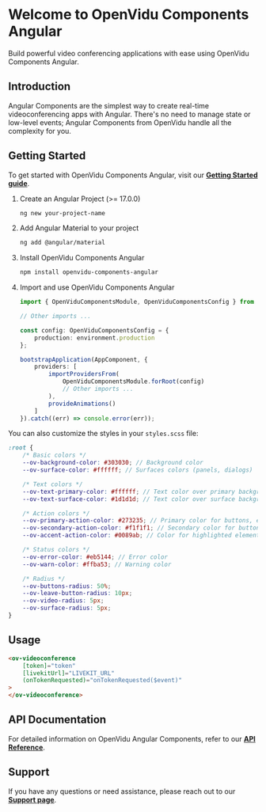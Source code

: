# Welcome to OpenVidu Components Angular

Build powerful video conferencing applications with ease using OpenVidu Components Angular.

## Introduction

Angular Components are the simplest way to create real-time videoconferencing apps with Angular. There's no need to manage state or low-level events; Angular Components from OpenVidu handle all the complexity for you.

## Getting Started

To get started with OpenVidu Components Angular, visit our [**Getting Started guide**](https://openvidu.io/docs/ui-components/angular-components/).

1. Create an Angular Project (>= 17.0.0)

    ```bash
    ng new your-project-name
    ```

2. Add Angular Material to your project

    ```bash
    ng add @angular/material
    ```

3. Install OpenVidu Components Angular

    ```bash
    npm install openvidu-components-angular
    ```

4. Import and use OpenVidu Components Angular

    ```typescript
    import { OpenViduComponentsModule, OpenViduComponentsConfig } from 'openvidu-components-angular';

    // Other imports ...

    const config: OpenViduComponentsConfig = {
    	production: environment.production
    };

    bootstrapApplication(AppComponent, {
    	providers: [
    		importProvidersFrom(
    			OpenViduComponentsModule.forRoot(config)
    			// Other imports ...
    		),
    		provideAnimations()
    	]
    }).catch((err) => console.error(err));
    ```

You can also customize the styles in your `styles.scss` file:

```scss
:root {
	/* Basic colors */
	--ov-background-color: #303030; // Background color
	--ov-surface-color: #ffffff; // Surfaces colors (panels, dialogs)

	/* Text colors */
	--ov-text-primary-color: #ffffff; // Text color over primary background
	--ov-text-surface-color: #1d1d1d; // Text color over surface background

	/* Action colors */
	--ov-primary-action-color: #273235; // Primary color for buttons, etc.
	--ov-secondary-action-color: #f1f1f1; // Secondary color for buttons, etc.
	--ov-accent-action-color: #0089ab; // Color for highlighted elements

	/* Status colors */
	--ov-error-color: #eb5144; // Error color
	--ov-warn-color: #ffba53; // Warning color

	/* Radius */
	--ov-buttons-radius: 50%;
	--ov-leave-button-radius: 10px;
	--ov-video-radius: 5px;
	--ov-surface-radius: 5px;
}
```

## Usage

```html
<ov-videoconference
	[token]="token"
	[livekitUrl]="LIVEKIT_URL"
	(onTokenRequested)="onTokenRequested($event)"
>
</ov-videoconference>
```

## API Documentation

For detailed information on OpenVidu Angular Components, refer to our [**API Reference**](https://openvidu.io/docs/reference-docs/openvidu-components-angular).

## Support

If you have any questions or need assistance, please reach out to our [**Support page**](https://openvidu.io/support/).
